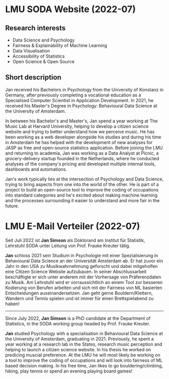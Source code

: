 # LMU SODA Website (2022-07)

## Research interests
- Data Science and Psychology
- Fairness & Explainability of Machine Learning
- Data Visualisation
- Accessibility of Statistics
- Open Science & Open Source

## Short description
Jan received his Bachelors in Psychology from the University of Konstanz in Germany, after previously completing a vocational education as a Specialised Computer Scientist in Application Development. In 2021, he received his Master's Degree in Psychology: Behavioural Data Science at the University of Amsterdam.

In between his Bachelor's and Master's, Jan spend a year working at The Music Lab at Harvard University, helping to develop a citizen science website and trying to better understand how we perceive music. He has been working as a web developer alongside his studies and during his time in Amsterdam he has helped with the development of new analyses for JASP as free and open-source statistics application. Before joining the LMU and returning to academia, Jan was working as a Data Analyst at Picnic, a grocery-delivery startup founded in the Netherlands, where he conducted analyses of the company's pricing and developed multiple internal tools, dashboards and automations.

Jan's work typically lies at the intersection of Psychology and Data Science, trying to bring aspects from one into the world of the other. He is part of a project to build an open-source tool to improve the coding of occupations into standard categories and he's excited about making machine learning and the processes surrounding it easier to understand and more fair in the future.

# LMU E-Mail Verteiler (2022-07)

Seit Juli 2022 ist **Jan Simson** als Doktorand am Institut für Statistik, Lehrstuhl SODA unter Leitung von Prof. Frauke Kreuter tätig.

**Jan** schloss 2021 sein Studium in Psychologie mit einer Spezialisierung in Behavioural Data Science an der Universität Amsterdam ab. Er hat zuvor ein Jahr in den USA zu Musikwahrnehmung geforscht und dabei mitgeholfen eine Citizen Science Website aufzubauen. In seiner Abschlussarbeit beschäftigte er sich unter anderem mit der Vorhersage von Präferenzdaten zu Musik. Am Lehrstuhl wird er vorraussichtlich an einem Tool zur besseren Kodierung von Berufen arbeiten und sich mit der Fairness von ML basierten Entscheidungen auseinandersetzen. Jan geht gerne Bouldern/Klettern, Wandern und Tennis spielen und ist immer für einen Brettspielabend zu haben!

---
Since July 2022, **Jan Simson** is a PhD candidate at the Department of Statistics, in the SODA working group headed by Prof. Frauke Kreuter.

**Jan** studied Psychology with a specialisation in Behavioural Data Science at the University of Amsterdam, graduating in 2021. Previously, he spent a year working at a research lab in the States, research music perception and helping to launch a citizen science website. In his thesis he worked on predicing muscial preference. At the LMU he will most likely be working on a tool to improve the coding of occupations and will look into fairness of ML based decision making. In his free time, Jan likes to go bouldering/climbing, hiking, play tennis or spend an evening playing board games!

